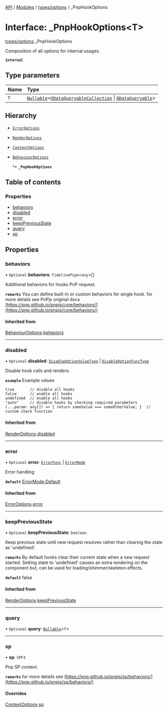 [API](API/index.md)  / [Modules](API/index.md) / [types/options](types_options.md) / \_PnpHookOptions

# Interface: \_PnpHookOptions<T\>

[types/options](types_options.md)._PnpHookOptions

Composition of all options for internal usages.

**`internal`**

## Type parameters

| Name | Type |
| :------ | :------ |
| `T` | [`Nullable`](NullableT.md#nullable)<[`ODataQueryableCollection`](types_ODataQueryable.ODataQueryableCollection.md) \| [`ODataQueryable`](types_ODataQueryable.ODataQueryable.md)\> |

## Hierarchy

- [`ErrorOptions`](types_options_ExceptionOptions.ErrorOptions.md)

- [`RenderOptions`](types_options_RenderOptions.RenderOptions.md)

- [`ContextOptions`](types_options_ContextOptions.ContextOptions.md)

- [`BehaviourOptions`](types_options_BehaviourOptions.BehaviourOptions.md)

  ↳ **`_PnpHookOptions`**

## Table of contents

### Properties

- [behaviors](types_options._PnpHookOptions.md#behaviors)
- [disabled](types_options._PnpHookOptions.md#disabled)
- [error](types_options._PnpHookOptions.md#error)
- [keepPreviousState](types_options._PnpHookOptions.md#keeppreviousstate)
- [query](types_options._PnpHookOptions.md#query)
- [sp](types_options._PnpHookOptions.md#sp)

## Properties

### behaviors

• `Optional` **behaviors**: `TimelinePipe`<`any`\>[]

Additional behaviors for hooks PnP request.

**`remarks`** You can define built-in or custom behaviors for single hook.
for more details see PnPjs original docs [https://pnp.github.io/pnpjs/core/behaviors/](https://pnp.github.io/pnpjs/core/behaviors/)

#### Inherited from

[BehaviourOptions](types_options_BehaviourOptions.BehaviourOptions.md).[behaviors](types_options_BehaviourOptions.BehaviourOptions.md#behaviors)



___

### disabled

• `Optional` **disabled**: [`DisableOptionValueType`](types_options_RenderOptions.md#disableoptionvaluetype) \| [`DisableOptionFuncType`](types_options_RenderOptions.md#disableoptionfunctype)

Disable hook calls and renders.

**`example`**
Example values
```
true       // disable all hooks
false      // enable all hooks
undefined  // enable all hooks
"auto"     // disable hooks by checking required parameters
(...param: any[]) => { return someValue === someOtherValue; }  // custom check function
```

#### Inherited from

[RenderOptions](types_options_RenderOptions.RenderOptions.md).[disabled](types_options_RenderOptions.RenderOptions.md#disabled)



___

### error

• `Optional` **error**: [`ErrorFunc`](types_options_ExceptionOptions.md#errorfunc) \| [`ErrorMode`](ErrorMode.md)

Error handling

**`default`** [ErrorMode.Default](ErrorMode.md#default)

#### Inherited from

[ErrorOptions](types_options_ExceptionOptions.ErrorOptions.md).[error](types_options_ExceptionOptions.ErrorOptions.md#error)



___

### keepPreviousState

• `Optional` **keepPreviousState**: `boolean`

Keep previous state until new request resolves rather than clearing the state as 'undefined'.

**`remarks`**
By default hooks clear their current state when a new request started.
Setting state to 'undefined' causes an extra rendering on the component but,
can be used for loading/shimmer/skeleton effects.

**`default`** false

#### Inherited from

[RenderOptions](types_options_RenderOptions.RenderOptions.md).[keepPreviousState](types_options_RenderOptions.RenderOptions.md#keeppreviousstate)



___

### query

• `Optional` **query**: [`Nullable`](NullableT.md#nullable)<`T`\>



___

### sp

• **sp**: `SPFI`

Pnp SP context.

**`remarks`**
for more details see [https://pnp.github.io/pnpjs/sp/behaviors/](https://pnp.github.io/pnpjs/sp/behaviors/)

#### Overrides

[ContextOptions](types_options_ContextOptions.ContextOptions.md).[sp](types_options_ContextOptions.ContextOptions.md#sp)
